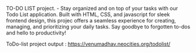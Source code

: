 TO-DO LIST project. - Stay organized and on top of your tasks with our Todo List application. Built with
HTML, CSS, and javascript for sleek frontend design, this projec offers a seamless experience for creating, managing,
and prioritizing your daily tasks. Say goodbye to forgotten to-dos and hello to productivity!

ToDo-list project output : https://venumadhav.neocities.org/todolist/
